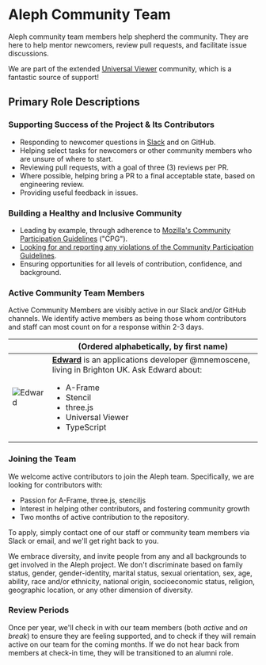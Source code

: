 # Aleph Community Team

Aleph community team members help shepherd the community. They are here to help mentor newcomers, review pull requests, and facilitate issue discussions.

We are part of the extended [Universal Viewer](http://universalviewer.io) community, which is a fantastic source of support!

## Primary Role Descriptions

### Supporting Success of the Project & Its Contributors

- Responding to newcomer questions in [Slack](http://universalviewer.io/#contact) and on GitHub.
- Helping select tasks for newcomers or other community members who are unsure of where to start.
- Reviewing pull requests, with a goal of three (3) reviews per PR.
- Where possible, helping bring a PR to a final acceptable state, based on engineering review.
- Providing useful feedback in issues.

### Building a Healthy and Inclusive Community

- Leading by example, through adherence to [Mozilla's Community Participation Guidelines](https://www.mozilla.org/en-US/about/governance/policies/participation/) ("CPG").
- [Looking for and reporting any violations of the Community Participation Guidelines](https://www.mozilla.org/en-US/about/governance/policies/participation/reporting/).
- Ensuring opportunities for all levels of contribution, confidence, and background.

### Active Community Team Members

Active Community Members are visibly active in our Slack and/or GitHub channels. We identify active members as being those whom contributors and staff can most count on for a response within 2-3 days.

|                                                                         | (Ordered alphabetically, by first name)                                                                                                                                                                                                                          |
| ----------------------------------------------------------------------- | ------------------------------------------------------------------------------------------------------------------------------------------------------------------------------------------------------------------------------------------------ |
| ![Edward](https://avatars.githubusercontent.com/edsilv?s=460&v=4)  | **[Edward](https://github.com/edsilv)** is an applications developer @mnemoscene, living in Brighton UK. Ask Edward about: <ul><li>A-Frame</li><li>Stencil</li><li>three.js</li><li>Universal Viewer</li><li>TypeScript</li></ul>                                  |


### Joining the Team

We welcome active contributors to join the Aleph team. Specifically, we are looking for contributors with:

* Passion for A-Frame, three.js, stenciljs
* Interest in helping other contributors, and fostering community growth
* Two months of active contribution to the repository.

To apply, simply contact one of our staff or community team members via Slack or email, and we'll get right back to you.

We embrace diversity, and invite people from any and all backgrounds to get involved in the Aleph project. We don't discriminate based on family status, gender, gender-identity, marital status, sexual orientation, sex, age, ability, race and/or ethnicity, national origin, socioeconomic status, religion, geographic location, or any other dimension of diversity.

### Review Periods

Once per year, we'll check in with our team members (both _active_ and _on break_) to ensure they are feeling supported, and to check if they will remain active on our team for the coming months. If we do not hear back from members at check-in time, they will be transitioned to an alumni role.